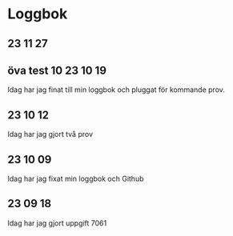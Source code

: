 Loggbok 
=========================
23 11 27
------------
öva test 10
23 10 19
----------------
Idag har jag finat till min loggbok och pluggat för kommande prov.

23 10 12 
----------------
Idag har jag gjort två prov

23 10 09
----------------
Idag har jag fixat min loggbok och Github 

23 09 18
----------------
Idag har jag gjort uppgift 7061

